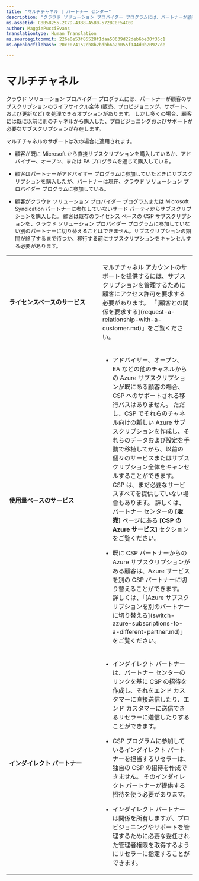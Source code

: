 ```yaml
---
title: "マルチチャネル | パートナー センター"
description: "クラウド ソリューション プロバイダー プログラムには、パートナーが顧客のサブスクリプションのライフサイクル全体 (販売、プロビジョニング、サポート、および更新など) を処理できるオプションがあります。"
ms.assetid: C8B58255-2C7D-4338-A5B0-572BC0F54C0D
author: MaggiePucciEvans
translationtype: Human Translation
ms.sourcegitcommit: 226e0e53f85528f1daa50639d22deb6be30f35c1
ms.openlocfilehash: 20cc074152cb8b2bdbb6a2b055f144d0b20927de

---
```


# マルチチャネル


クラウド ソリューション プロバイダー プログラムには、パートナーが顧客のサブスクリプションのライフサイクル全体 (販売、プロビジョニング、サポート、および更新など) を処理できるオプションがあります。 しかし多くの場合、顧客には既に以前に別のチャネルから購入した、プロビジョニングおよびサポートが必要なサブスクリプションが存在します。

マルチチャネルのサポートは次の場合に適用されます。

-   顧客が既に Microsoft から直接サブスクリプションを購入しているか、アドバイザー、オープン、または EA プログラムを通じて購入している。

-   顧客はパートナーがアドバイザー プログラムに参加していたときにサブスクリプションを購入したが、パートナーは現在、クラウド ソリューション プロバイダー プログラムに参加している。

-   顧客がクラウド ソリューション プロバイダー プログラムまたは Microsoft Syndication パートナーに参加していないサード パーティからサブスクリプションを購入した。 顧客は既存のライセンス ベースの CSP サブスクリプションを、クラウド ソリューション プロバイダー プログラムに参加していない別のパートナーに切り替えることはできません。サブスクリプションの期間が終了するまで待つか、移行する前にサブスクリプションをキャンセルする必要があります。

<table>
<colgroup>
<col width="50%" />
<col width="50%" />
</colgroup>
<tbody>
<tr class="odd">
<td><p><strong>ライセンスベースのサービス</strong></p></td>
<td><p>マルチチャネル アカウントのサポートを提供するには、サブスクリプションを管理するために顧客にアクセス許可を要求する必要があります。 「[顧客との関係を要求する](request-a-relationship-with-a-customer.md)」をご覧ください。</p></td>
</tr>
<tr class="even">
<td><p><strong>使用量ベースのサービス</strong></p></td>
<td><ul>
<li><p>アドバイザー、オープン、EA などの他のチャネルからの Azure サブスクリプションが既にある顧客の場合、CSP へのサポートされる移行パスはありません。 ただし、CSP でそれらのチャネル向けの新しい Azure サブスクリプションを作成し、それらのデータおよび設定を手動で移植してから、以前の個々のサービスまたはサブスクリプション全体をキャンセルすることができます。 CSP は、まだ必要なサービスすべてを提供していない場合もあります。 詳しくは、パートナー センターの <strong>[販売]</strong> ページにある <strong>[CSP の Azure サービス]</strong> セクションをご覧ください。</p></li>
<li><p>既に CSP パートナーからの Azure サブスクリプションがある顧客は、Azure サービスを別の CSP パートナーに切り替えることができます。 詳しくは、「[Azure サブスクリプションを別のパートナーに切り替える](switch-azure-subscriptions-to-a-different-partner.md)」をご覧ください。</p></li>
</ul></td>
</tr>
<tr class="odd">
<td><p><strong>インダイレクト パートナー</strong></p></td>
<td><ul>
<li><p>インダイレクト パートナーは、パートナー センターのリンクを基に CSP の招待を作成し、それをエンド カスタマーに直接送信したり、エンド カスタマーに送信できるリセラーに送信したりすることができます。</p></li>
<li><p>CSP プログラムに参加しているインダイレクト パートナーを担当するリセラーは、独自の CSP の招待を作成できません。 そのインダイレクト パートナーが提供する招待を使う必要があります。</p></li>
<li><p>インダイレクト パートナーは関係を所有しますが、プロビジョニングやサポートを管理するために必要な委任された管理者権限を取得するようにリセラーに指定することができます。</p></li>
</ul></td>
</tr>
</tbody>
</table>

 

 

 






<!--HONumber=Nov16_HO4-->


